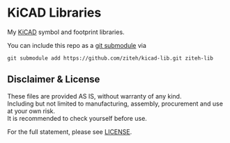 # KiCAD Libraries

My [KiCAD](https://www.kicad.org/) symbol and footprint libraries.

You can include this repo as a [git submodule](https://git-scm.com/docs/git-submodule) via

```bast
git submodule add https://github.com/ziteh/kicad-lib.git ziteh-lib
```

## Disclaimer & License

These files are provided AS IS, without warranty of any kind.  
Including but not limited to manufacturing, assembly, procurement and use at your own risk.  
It is recommended to check yourself before use.  

For the full statement, please see [LICENSE](/LICENSE).
